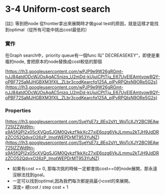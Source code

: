 # 3-4 Uniform-cost search

[註]: 等到把node 從frontier拿出來展開時才做goal test的原因，就是這樣才能找到optimal（從所有可能中挑出cost最低的）

### 實作

在Graph search中，priority queue有一個func 叫” DECREASEKEY“，即使是重複的node, 會把原本的node替換成cost較低的那個

[https://lh3.googleusercontent.com/wPJP9e9W26gRGmt-nJJ84atdODcWJOsAgAC5njzq_U2mDd-kUjuiCPtTju_E67UvEIEAmtvow8QY-oPBF72SaMJHGBXM3fXlL_ZLbr3codKearcfq125A_plPvRPQtsN9ORe5G2s](https://lh3.googleusercontent.com/wPJP9e9W26gRGmt-nJJ84atdODcWJOsAgAC5njzq_U2mDd-kUjuiCPtTju_E67UvEIEAmtvow8QY-oPBF72SaMJHGBXM3fXlL_ZLbr3codKearcfq125A_plPvRPQtsN9ORe5G2s)

### Properties

[https://lh3.googleusercontent.com/SyeYsE7z_8Eo2sYt_WqTcXJY2BC9EAw725IZZWd9tn-s9A5fQPI2x05cXVQgSJGM0Qykzf1kkXcZ7xiE6ozg6VkJLmmu2kTJH9JdDRzZCO52QdvxO26zP_ImotWEPDrMT953YuNZ](https://lh3.googleusercontent.com/SyeYsE7z_8Eo2sYt_WqTcXJY2BC9EAw725IZZWd9tn-s9A5fQPI2x05cXVQgSJGM0Qykzf1kkXcZ7xiE6ozg6VkJLmmu2kTJH9JdDRzZCO52QdvxO26zP_ImotWEPDrMT953YuNZ)

- 如果有cost == 0, 那每次挑的時候一定都會挑cost==0的node展開，那永遠沒辦法找到goal。
- 一定可以找到optimal,因為我們每次都是挑最小cost的來展開。
- 深度= 總cost / step cost + 1